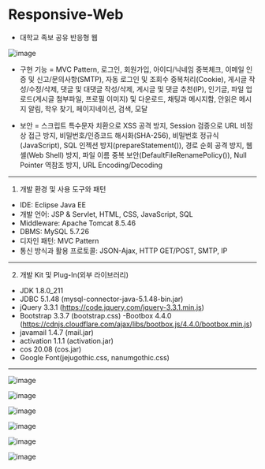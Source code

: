 # Responsive-Web
* 대학교 족보 공유 반응형 웹

![image](https://user-images.githubusercontent.com/59761622/131461675-da03751e-6d26-4951-8ebe-51f058ebd0c9.png)


* 구현 기능
= MVC Pattern, 로그인, 회원가입, 아이디/닉네임 중복체크, 이메일 인증 및 신고/문의사항(SMTP), 자동 로그인 및 조회수 중복처리(Cookie), 게시글 작성/수정/삭제, 댓글 및 대댓글 작성/삭제, 게시글 및 댓글 추천(IP), 인기글, 파일 업로드(게시글 첨부파일, 프로필 이미지) 및 다운로드, 채팅과 메시지함, 안읽은 메시지 알림, 학우 찾기, 페이지네이션, 검색, 모달

* 보안
= 스크립트 특수문자 치환으로 XSS 공격 방지, Session 검증으로 URL 비정상 접근 방지, 비밀번호/인증코드 해시화(SHA-256), 비밀번호 정규식(JavaScript), SQL 인젝션 방지(prepareStatement()), 경로 순회 공격 방지, 웹셸(Web Shell) 방지, 파일 이름 중복 보안(DefaultFileRenamePolicy()), Null Pointer 역참조 방지, URL Encoding/Decoding
***

1. 개발 환경 및 사용 도구와 패턴
- IDE: Eclipse Java EE
- 개발 언어: JSP & Servlet, HTML, CSS, JavaScript, SQL
- Middleware: Apache Tomcat 8.5.46
- DBMS: MySQL 5.7.26
- 디자인 패턴: MVC Pattern
- 통신 방식과 활용 프로토콜: JSON-Ajax, HTTP GET/POST, SMTP, IP
***
2. 개발 Kit 및 Plug-In(외부 라이브러리) 
- JDK 1.8.0_211
- JDBC 5.1.48 (mysql-connector-java-5.1.48-bin.jar)
- jQuery 3.3.1 (https://code.jquery.com/jquery-3.3.1.min.js)
- Bootstrap 3.3.7 (bootstrap.css)
 -Bootbox 4.4.0 (https://cdnjs.cloudflare.com/ajax/libs/bootbox.js/4.4.0/bootbox.min.js)
- javamail 1.4.7 (mail.jar)
- activation 1.1.1 (activation.jar)
- cos 20.08 (cos.jar)
- Google Font(jejugothic.css, nanumgothic.css)
***
![image](https://user-images.githubusercontent.com/59761622/130317071-5803491a-1364-49bd-af88-53bb451b8d6b.png)


![image](https://user-images.githubusercontent.com/59761622/130317062-122162be-9664-4de4-8a02-54f748134ef1.png)


![image](https://user-images.githubusercontent.com/59761622/130317089-532f0aa2-bcf7-4cf1-8376-1a59760bc6e0.png)


![image](https://user-images.githubusercontent.com/59761622/130317142-73d96f67-02ff-4e88-a384-98b1300fd3c3.png)


![image](https://user-images.githubusercontent.com/59761622/130317152-d1238944-1fe5-49ad-903c-7a256a1476d6.png)


![image](https://user-images.githubusercontent.com/59761622/130317161-8f1f6ce0-a867-4c1a-8569-7e668f6a46d4.png)
